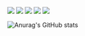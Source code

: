 <img src="https://img.shields.io/badge/Python-3776AB?style=plastic&logo=Python&logoColor=white"> <img src="https://img.shields.io/badge/JupyterNotebook-F37626?style=plastic&logo=Jupyter&logoColor=white"> <img src="https://img.shields.io/badge/Selenium-43B02A?style=plastic&logo=Selenium&logoColor=white"> <img src="https://img.shields.io/badge/R-276DC3?style=plastic&logo=R&logoColor=white">  <img src="https://img.shields.io/badge/RStudio-75AADB?style=plastic&logo=RStudio&logoColor=white">

![Anurag's GitHub stats](https://github-readme-stats.vercel.app/api?username=Mongmwa&show_icons=true&theme=radical)
